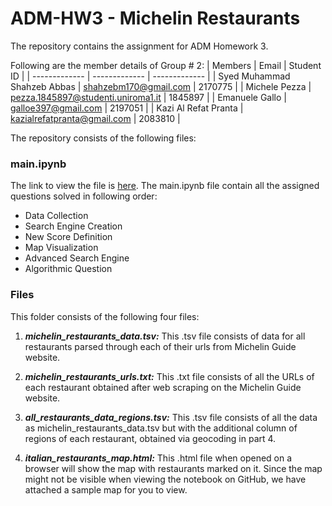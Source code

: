 # ADM-HW3 - Michelin Restaurants
The repository contains the assignment for ADM Homework 3.  

Following are the member details of Group # 2:
| Members  | Email | Student ID |
| ------------- | ------------- | ------------- |
| Syed Muhammad Shahzeb Abbas  | shahzebm170@gmail.com  | 2170775 |
| Michele Pezza   | pezza.1845897@studenti.uniroma1.it  | 1845897 |
| Emanuele Gallo   | galloe397@gmail.com  | 2197051 |
| Kazi Al Refat Pranta   | kazialrefatpranta@gmail.com  | 2083810 |

The repository consists of the following files:

### main.ipynb
The link to view the file is [here](https://). The main.ipynb file contain all the assigned questions solved in following order:
-  Data Collection
-  Search Engine Creation
-  New Score Definition
-  Map Visualization
-  Advanced Search Engine
-  Algorithmic Question

### Files
This folder consists of the following four files:
1. _**michelin_restaurants_data.tsv:**_ This .tsv file consists of data for all restaurants parsed through each of their urls from Michelin Guide website.
     
2. _**michelin_restaurants_urls.txt:**_ This .txt file consists of all the URLs of each restaurant obtained after web scraping on the Michelin Guide website.
  
3. _**all_restaurants_data_regions.tsv:**_ This .tsv file consists of all the data as michelin_restaurants_data.tsv but with the additional column of regions of each restaurant, obtained via geocoding in part 4. 
 
4. _**italian_restaurants_map.html:**_ This .html file when opened on a browser will show the map with restaurants marked on it. Since the map might not be visible when viewing the notebook on GitHub, we have attached a sample map for you to view.
